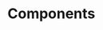 <!-- Space: Projects -->
<!-- Parent: ZshKitty -->
<!-- Title: Components ZshKitty -->
<!-- Label: ZshKitty -->
<!-- Label: Project -->
<!-- Label: Components -->
<!-- Include: disclaimer.md -->
<!-- Include: ac:toc -->

# Components
